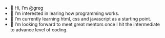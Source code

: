 - 👋 Hi, I’m @greg
- 👀 I’m interested in learing how programming works.
- 🌱 I’m currently learning html, css and javascript as a starting point.
- 💞️ I’m looking forward to meet great mentors once I hit the intermediate to advance level of coding.


<!---
gzrae/gzrae is a ✨ special ✨ repository because its `README.md` (this file) appears on your GitHub profile.
You can click the Preview link to take a look at your changes.
--->
